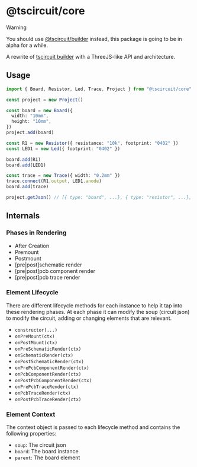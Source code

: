 # @tscircuit/core

> [!WARNING]
> You should use [@tscircuit/builder](https://github.com/tscircuit/builder) instead, this package is
> going to be in alpha for a while.

A rewrite of [tscircuit builder](https://github.com/tscircuit/builder) with a ThreeJS-like API and architecture.

## Usage

```ts
import { Board, Resistor, Led, Trace, Project } from "@tscircuit/core"

const project = new Project()

const board = new Board({
  width: "10mm",
  height: "10mm",
})
project.add(board)

const R1 = new Resistor({ resistance: "10k", footprint: "0402" })
const LED1 = new Led({ footprint: "0402" })

board.add(R1)
board.add(LED1)

const trace = new Trace({ width: "0.2mm" })
trace.connect(R1.output, LED1.anode)
board.add(trace)

project.getJson() // [{ type: "board", ...}, { type: "resistor", ...}, ...]
```

## Internals

### Phases in Rendering

- After Creation
- Premount
- Postmount
- \[pre|post\]schematic render
- \[pre|post\]pcb component render
- \[pre|post\]pcb trace render

### Element Lifecycle

There are different lifecycle methods for each instance to help it tap into these
rendering phases. At each phase it can modify the soup (circuit json)
to modify the circuit, adding or changing elements that are relevant.

- `constructor(...)`
- `onPreMount(ctx)`
- `onPostMount(ctx)`
- `onPreSchematicRender(ctx)`
- `onSchematicRender(ctx)`
- `onPostSchematicRender(ctx)`
- `onPrePcbComponentRender(ctx)`
- `onPcbComponentRender(ctx)`
- `onPostPcbComponentRender(ctx)`
- `onPrePcbTraceRender(ctx)`
- `onPcbTraceRender(ctx)`
- `onPostPcbTraceRender(ctx)`

### Element Context

The context object is passed to each lifecycle method and contains the following
properties:

- `soup`: The circuit json
- `board`: The board instance
- `parent`: The board element
